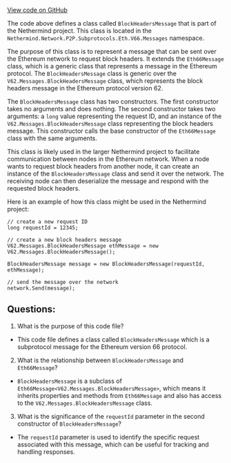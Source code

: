 [View code on GitHub](https://github.com/NethermindEth/nethermind/src/Nethermind/Nethermind.Network/P2P/Subprotocols/Eth/V66/Messages/BlockHeadersMessage.cs)

The code above defines a class called `BlockHeadersMessage` that is part of the Nethermind project. This class is located in the `Nethermind.Network.P2P.Subprotocols.Eth.V66.Messages` namespace. 

The purpose of this class is to represent a message that can be sent over the Ethereum network to request block headers. It extends the `Eth66Message` class, which is a generic class that represents a message in the Ethereum protocol. The `BlockHeadersMessage` class is generic over the `V62.Messages.BlockHeadersMessage` class, which represents the block headers message in the Ethereum protocol version 62.

The `BlockHeadersMessage` class has two constructors. The first constructor takes no arguments and does nothing. The second constructor takes two arguments: a `long` value representing the request ID, and an instance of the `V62.Messages.BlockHeadersMessage` class representing the block headers message. This constructor calls the base constructor of the `Eth66Message` class with the same arguments.

This class is likely used in the larger Nethermind project to facilitate communication between nodes in the Ethereum network. When a node wants to request block headers from another node, it can create an instance of the `BlockHeadersMessage` class and send it over the network. The receiving node can then deserialize the message and respond with the requested block headers.

Here is an example of how this class might be used in the Nethermind project:

```
// create a new request ID
long requestId = 12345;

// create a new block headers message
V62.Messages.BlockHeadersMessage ethMessage = new V62.Messages.BlockHeadersMessage();

BlockHeadersMessage message = new BlockHeadersMessage(requestId, ethMessage);

// send the message over the network
network.Send(message);
```
## Questions: 
 1. What is the purpose of this code file?
- This code file defines a class called `BlockHeadersMessage` which is a subprotocol message for the Ethereum version 66 protocol.

2. What is the relationship between `BlockHeadersMessage` and `Eth66Message`?
- `BlockHeadersMessage` is a subclass of `Eth66Message<V62.Messages.BlockHeadersMessage>`, which means it inherits properties and methods from `Eth66Message` and also has access to the `V62.Messages.BlockHeadersMessage` class.

3. What is the significance of the `requestId` parameter in the second constructor of `BlockHeadersMessage`?
- The `requestId` parameter is used to identify the specific request associated with this message, which can be useful for tracking and handling responses.